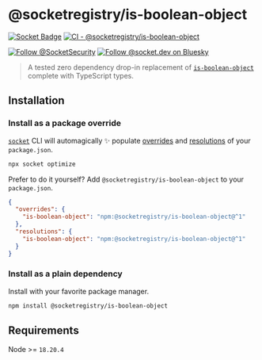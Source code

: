# @socketregistry/is-boolean-object

[![Socket Badge](https://socket.dev/api/badge/npm/package/@socketregistry/is-boolean-object)](https://socket.dev/npm/package/@socketregistry/is-boolean-object)
[![CI - @socketregistry/is-boolean-object](https://github.com/SocketDev/socket-registry/actions/workflows/ci.yml/badge.svg)](https://github.com/SocketDev/socket-registry/actions/workflows/ci.yml)

[![Follow @SocketSecurity](https://img.shields.io/twitter/follow/SocketSecurity?style=social)](https://twitter.com/SocketSecurity)
[![Follow @socket.dev on Bluesky](https://img.shields.io/badge/Follow-@socket.dev-1DA1F2?style=social&logo=bluesky)](https://bsky.app/profile/socket.dev)

> A tested zero dependency drop-in replacement of
> [`is-boolean-object`](https://socket.dev/npm/package/is-boolean-object)
> complete with TypeScript types.

## Installation

### Install as a package override

[`socket`](https://socket.dev/npm/package/socket) CLI will automagically ✨
populate
[overrides](https://docs.npmjs.com/cli/v9/configuring-npm/package-json#overrides)
and [resolutions](https://yarnpkg.com/configuration/manifest#resolutions) of
your `package.json`.

```sh
npx socket optimize
```

Prefer to do it yourself? Add `@socketregistry/is-boolean-object` to your
`package.json`.

```json
{
  "overrides": {
    "is-boolean-object": "npm:@socketregistry/is-boolean-object@^1"
  },
  "resolutions": {
    "is-boolean-object": "npm:@socketregistry/is-boolean-object@^1"
  }
}
```

### Install as a plain dependency

Install with your favorite package manager.

```sh
npm install @socketregistry/is-boolean-object
```

## Requirements

Node >= `18.20.4`
